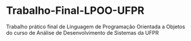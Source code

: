 # Trabalho-Final-LPOO-UFPR
Trabalho prático final de Linguagem de Programação Orientada a Objetos do curso de Análise de Desenvolvimento de Sistemas da UFPR
